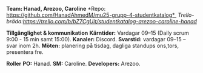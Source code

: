 **Team: Hanad, Arezoo, Caroline**
*Repo: https://github.com/HanadAhmedM/mu25-grupp-4-studentkatalog* 
*Trello-bräda:https://trello.com/b/bZ7CgUit/studentkatalog-arezoo-caroline-hanad*

**Tillgänglighet & kommunikation**
**Kärntider:** Vardagar 09–15  (Daily scrum 9:00 - 15 min samt 15:00).
**Kanaler:** Discord.
**Svarstid:** vardagar 09–15 – svar inom 2h.
**Möten:** planering på tisdag, dagliga standups ons,tors, presentera fre.

**Roller**
**PO:** Hanad.
**SM:** Caroline.
**Developers:** Arezoo.
